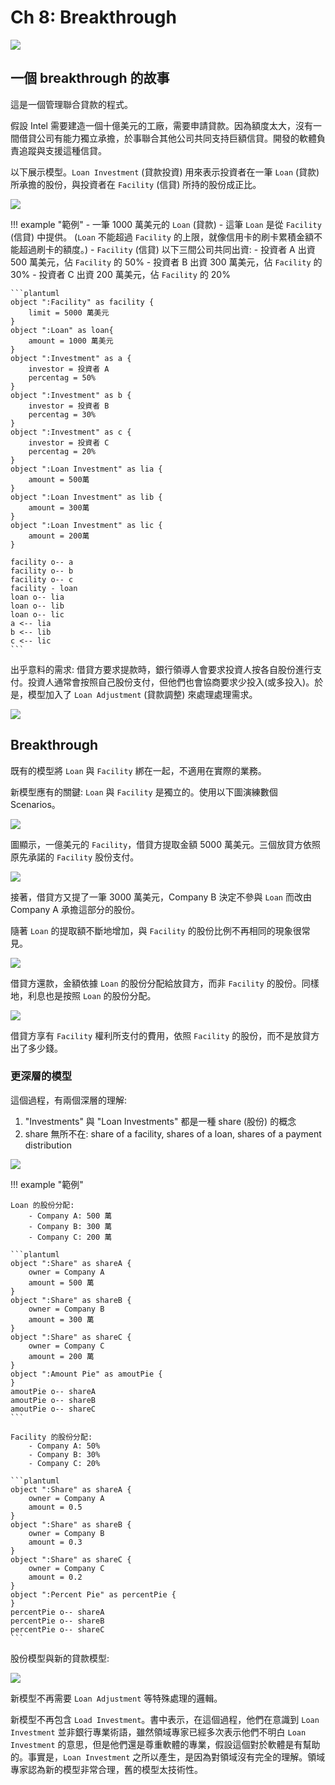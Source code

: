 # Ch 8: Breakthrough

![](08/01.png)

## 一個 breakthrough 的故事

這是一個管理聯合貸款的程式。

假設 Intel 需要建造一個十億美元的工廠，需要申請貸款。因為額度太大，沒有一間借貸公司有能力獨立承擔，於事聯合其他公司共同支持巨額信貸。開發的軟體負責追蹤與支援這種信貸。

以下展示模型。`Loan Investment` (貸款投資) 用來表示投資者在一筆 `Loan` (貸款) 所承擔的股份，與投資者在 `Facility` (信貸) 所持的股份成正比。

![](08/02.png)

!!! example "範例"
    - 一筆 1000 萬美元的 `Loan` (貸款)
    - 這筆 `Loan` 是從 `Facility` (信貸) 中提供。 (`Loan` 不能超過 `Facility` 的上限，就像信用卡的刷卡累積金額不能超過刷卡的額度。)
    - `Facility` (信貸) 以下三間公司共同出資:
        - 投資者 A 出資 500 萬美元，佔 `Facility` 的 50%
        - 投資者 B 出資 300 萬美元，佔 `Facility` 的 30%
        - 投資者 C 出資 200 萬美元，佔 `Facility` 的 20%

    ```plantuml
    object ":Facility" as facility {
        limit = 5000 萬美元
    }
    object ":Loan" as loan{
        amount = 1000 萬美元
    }
    object ":Investment" as a {
        investor = 投資者 A
        percentag = 50%
    }
    object ":Investment" as b {
        investor = 投資者 B
        percentag = 30%
    }
    object ":Investment" as c {
        investor = 投資者 C
        percentag = 20%
    }
    object ":Loan Investment" as lia {
        amount = 500萬
    }
    object ":Loan Investment" as lib {
        amount = 300萬
    }
    object ":Loan Investment" as lic {
        amount = 200萬
    }

    facility o-- a
    facility o-- b
    facility o-- c
    facility - loan
    loan o-- lia
    loan o-- lib
    loan o-- lic
    a <-- lia
    b <-- lib
    c <-- lic
    ```

出乎意料的需求: 借貸方要求提款時，銀行領導人會要求投資人按各自股份進行支付。投資人通常會按照自己股份支付，但他們也會協商要求少投入(或多投入)。於是，模型加入了 `Loan Adjustment` (貸款調整) 來處理處理需求。

![](08/03.png)

## Breakthrough

既有的模型將 `Loan` 與 `Facility` 綁在一起，不適用在實際的業務。

新模型應有的關鍵: `Loan` 與 `Facility` 是獨立的。使用以下圖演練數個 Scenarios。

![](08/04.png)

圖顯示，一億美元的 `Facility`，借貸方提取金額 5000 萬美元。三個放貸方依照原先承諾的 `Facility` 股份支付。

![](08/05.png)

接著，借貸方又提了一筆 3000 萬美元，Company B 決定不參與 `Loan` 而改由 Company A 承擔這部分的股份。

隨著 `Loan` 的提取額不斷地增加，與 `Facility` 的股份比例不再相同的現象很常見。

![](08/06.png)

借貸方還款，金額依據 `Loan` 的股份分配給放貸方，而非 `Facility` 的股份。同樣地，利息也是按照 `Loan` 的股份分配。

![](08/07.png)

借貸方享有 `Facility` 權利所支付的費用，依照 `Facility` 的股份，而不是放貸方出了多少錢。

### 更深層的模型

這個過程，有兩個深層的理解:

1. "Investments" 與 "Loan Investments" 都是一種 share (股份) 的概念
2. share 無所不在: share of a facility, shares of a loan, shares of a payment distribution

![](08/08.png)

!!! example "範例"

    Loan 的股份分配:
        - Company A: 500 萬
        - Company B: 300 萬
        - Company C: 200 萬

    ```plantuml
    object ":Share" as shareA {
        owner = Company A
        amount = 500 萬
    }
    object ":Share" as shareB {
        owner = Company B
        amount = 300 萬
    }
    object ":Share" as shareC {
        owner = Company C
        amount = 200 萬
    }
    object ":Amount Pie" as amoutPie {
    }
    amoutPie o-- shareA
    amoutPie o-- shareB
    amoutPie o-- shareC
    ```

    Facility 的股份分配:
        - Company A: 50%
        - Company B: 30%
        - Company C: 20%

    ```plantuml
    object ":Share" as shareA {
        owner = Company A
        amount = 0.5
    }
    object ":Share" as shareB {
        owner = Company B
        amount = 0.3
    }
    object ":Share" as shareC {
        owner = Company C
        amount = 0.2
    }
    object ":Percent Pie" as percentPie {
    }
    percentPie o-- shareA
    percentPie o-- shareB
    percentPie o-- shareC
    ```

股份模型與新的貸款模型:

![](08/09.png)

新模型不再需要 `Loan Adjustment` 等特殊處理的邏輯。

新模型不再包含 `Load Investment`。書中表示，在這個過程，他們在意識到 `Loan Investment` 並非銀行專業術語，雖然領域專家已經多次表示他們不明白 `Loan Investment` 的意思，但是他們還是尊重軟體的專業，假設這個對於軟體是有幫助的。事實是，`Loan Investment` 之所以產生，是因為對領域沒有完全的理解。領域專家認為新的模型非常合理，舊的模型太技術性。
